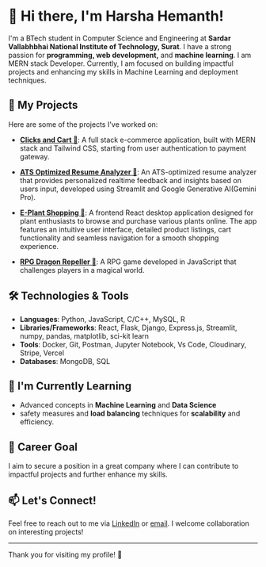 # 👋 Hi there, I'm Harsha Hemanth!

I'm a BTech student in Computer Science and Engineering at **Sardar Vallabhbhai National Institute of Technology, Surat**. I have a strong passion for **programming, web development,** and **machine learning**. I am MERN stack Developer. Currently, I am focused on building impactful projects and enhancing my skills in Machine Learning and deployment techniques.

## 🚀 My Projects


Here are some of the projects I've worked on:

- **[Clicks and Cart 🛒](https://github.com/Harsha-Hemanth/Clicks-and-Cart)**: A full stack e-commerce application, built with MERN stack and Tailwind CSS, starting from user authentication to payment gateway.

- **[ATS Optimized Resume Analyzer 📄](https://github.com/Harsha-Hemanth/ATS-Optimized-Resume-Analyzer)**: An ATS-optimized resume analyzer that provides personalized realtime feedback and insights based on users input, developed using Streamlit and Google Generative AI(Gemini Pro).

-  **[E-Plant Shopping 🌱](https://github.com/Harsha-Hemanth/e-plantShopping)**: A frontend React desktop application designed for plant enthusiasts to browse and purchase various plants online. The app features an intuitive user interface, detailed product listings, cart functionality and seamless navigation for a smooth shopping experience.
  
- **[RPG Dragon Repeller 🐉](https://github.com/Harsha-Hemanth/RPG_Dragon_Repeller)**: A RPG game developed in JavaScript that challenges players in a magical world.

## 🛠️ Technologies & Tools
- **Languages**: Python, JavaScript, C/C++, MySQL, R
- **Libraries/Frameworks**: React, Flask, Django, Express.js, Streamlit, numpy, pandas, matplotlib, sci-kit learn
- **Tools**: Docker, Git, Postman, Jupyter Notebook, Vs Code, Cloudinary, Stripe, Vercel
- **Databases**: MongoDB, SQL

## 🌱 I'm Currently Learning
- Advanced concepts in **Machine Learning** and **Data Science**
- safety measures and **load balancing** techniques for **scalability** and efficiency.

## 💼 Career Goal
I aim to secure a position in a great company where I can contribute to impactful projects and further enhance my skills.

## 📫 Let's Connect!
Feel free to reach out to me via [LinkedIn](https://www.linkedin.com/in/harsha-hemanth) or [email](mailto:gurramhemanth1929253@gmail.com). I welcome collaboration on interesting projects!

---

Thank you for visiting my profile! 🌟

